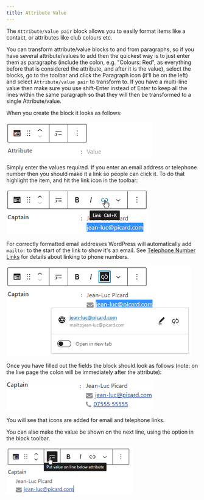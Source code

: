 ```yaml
---
title: Attribute Value
---
```


The `Attribute/value pair` block allows you to easily format items like a contact, or attributes like club colours etc.

You can transform attribute/value blocks to and from paragraphs, so if you have several attribute/values to add then the quickest way is to just enter them as paragraphs (include the colon, e.g. "Colours: Red", as everything before that is considered the attribute, and after it is the value), select the blocks, go to the toolbar and click the Paragraph icon (it'll be on the left) and select `Attribute/value pair` to transform to. If you have a multi-line value then make sure you use shift-Enter instead of Enter to keep all the lines within the same paragraph so that they will then be transformed to a single Attribute/value.

When you create the block it looks as follows:

![Empty Attribute/value](assets/img/attr-value-empty.png)

Simply enter the values required. If you enter an email address or telephone number then you should make it a link so people can click it. To do that highlight the item, and hit the link icon in the toolbar:

![Attribute/value adding a link](assets/img/attr-value-link.png)

For correctly formatted email addresses WordPress will automatically add `mailto:` to the start of the link to show it's an email. See [Telephone Number Links](editing.md#telephone-number-links) for details about linking to phone numbers.

![Attribute/value after link added](assets/img/attr-value-link-added.png)

Once you have filled out the fields the block should look as follows (note: on the live page the colon will be immediately after the attribute):

![Attribute/value complete](assets/img/attr-value-filled.png)

You will see that icons are added for email and telephone links.

You can also make the value be shown on the next line, using the option in the block toolbar.

![Attribute/value line below](assets/img/attr-value-line-below.png)
